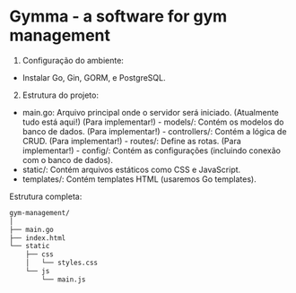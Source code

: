 # Gymma - a software for gym management

1. Configuração do ambiente:
   
- Instalar Go, Gin, GORM, e PostgreSQL.

2. Estrutura do projeto:

- main.go: Arquivo principal onde o servidor será iniciado. (Atualmente tudo está aqui!)
(Para implementar!) - models/: Contém os modelos do banco de dados.
(Para implementar!) - controllers/: Contém a lógica de CRUD.
(Para implementar!) - routes/: Define as rotas.
(Para implementar!) - config/: Contém as configurações (incluindo conexão com o banco de dados).
- static/: Contém arquivos estáticos como CSS e JavaScript.
- templates/: Contém templates HTML (usaremos Go templates).

Estrutura completa:

```html
gym-management/
│
├── main.go
├── index.html
└── static
    ├── css
    │   └── styles.css
    └── js
        └── main.js